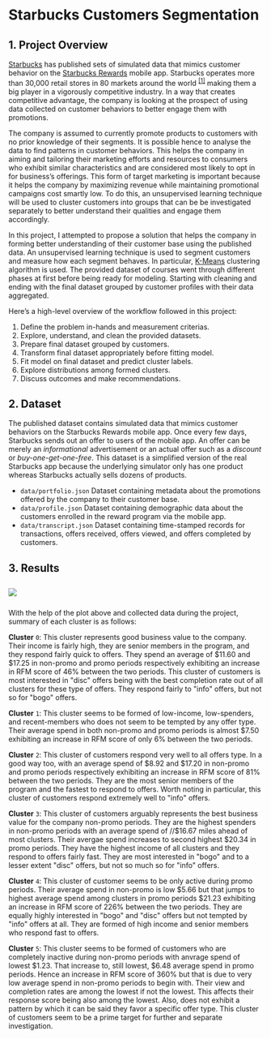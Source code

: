 # Starbucks Customers Segmentation

## 1. Project Overview

[Starbucks](https://www.starbucks.com/) has published sets of simulated data that mimics customer behavior on the [Starbucks Rewards](https://www.starbucks.com/rewards/) mobile app. Starbucks operates more than 30,000 retail stores in 80 markets around the world <sup>[[1]](https://www.starbucks.com/about-us/company-information/starbucks-company-profile)</sup> making them a big player in a vigorously competitive industry. In a way that creates competitive advantage, the company is looking at the prospect of using data collected on customer behaviors to better engage them with promotions.

The company is assumed to currently promote products to customers with no prior knowledge of their segments. It is possible hence to analyse the data to find patterns in customer behaviors. This helps the company in aiming and tailoring their marketing efforts and resources to consumers who exhibit similar characteristics and are considered most likely to opt in for business’s offerings. This form of target marketing is important because it helps the company by maximizing revenue while maintaining promotional campaigns cost smartly low. To do this, an unsupervised learning technique will be used to cluster customers into groups that can be be investigated separately to better understand their qualities and engage them accordingly.

In this project, I attempted to propose a solution that helps the company in forming better understanding of their customer base using the published data. An unsupervised learning technique is used  to segment customers and measure how each segment behaves. In particular, [K-Means](https://scikit-learn.org/stable/modules/generated/sklearn.cluster.KMeans.html) clustering algorithm is used. The provided dataset of courses went through different phases at first before being ready for modeling. Starting with cleaning and ending with the final dataset grouped by customer profiles with their data aggregated. 

Here’s a high-level overview of the workflow followed in this project:

1.  Define the problem in-hands and measurement criterias.
2.  Explore, understand, and clean the provided datasets.
3.  Prepare final dataset grouped by customers.
4.  Transform final dataset appropriately before fitting model.
5.  Fit model on final dataset and predict cluster labels.
6.  Explore distributions among formed clusters.
7.  Discuss outcomes and make recommendations.

## 2. Dataset
The published dataset contains simulated data that mimics customer behaviors on the Starbucks Rewards mobile app. Once every few days, Starbucks sends out an offer to users of the mobile app. An offer can be merely an  _informational_  advertisement or an actual offer such as a  _discount_  or  _buy-one-get-one-free_. This dataset is a simplified version of the real Starbucks app because the underlying simulator only has one product whereas Starbucks actually sells dozens of products.
*  `data/portfolio.json` Dataset containing metadata about the promotions offered by the company to their customer base.
* `data/profile.json` Dataset containing demographic data about the customers enrolled in the reward program via the mobile app.
* `data/transcript.json` Dataset containing time-stamped records for transactions, offers received, offers viewed, and offers completed by customers.

## 3. Results
<img src="images/clusters_marks.png" style="margin: 10px 0px"/>

With the help of the plot above and collected data during the project, summary of each cluster is as follows:

**Cluster**  `0`: This cluster represents good business value to the company. Their income is fairly high, they are senior members in the program, and they respond fairly quick to offers. They spend an average of  $11.60 and  $17.25 in non-promo and promo periods respectively exhibiting an increase in RFM score of 46% between the two periods. This cluster of customers is most interested in "disc" offers being with the best completion rate out of all clusters for these type of offers. They respond fairly to "info" offers, but not so for "bogo" offers.

**Cluster**  `1`: This cluster seems to be formed of low-income, low-spenders, and recent-members who does not seem to be tempted by any offer type. Their average spend in both non-promo and promo periods is almost  $7.50 exhibiting an increase in RFM score of only 6% between the two periods.

**Cluster**  `2`: This cluster of customers respond very well to all offers type. In a good way too, with an average spend of  $8.92 and  $17.20 in non-promo and promo periods respectively exhibiting an increase in RFM score of 81% between the two periods. They are the most senior members of the program and the fastest to respond to offers. Worth noting in particular, this cluster of customers respond extremely well to "info" offers.

**Cluster**  `3`: This cluster of customers arguably represents the best business value for the company non-promo periods. They are the highest spenders in non-promo periods with an average spend of //$16.67 miles ahead of most clusters. Their avergae spend increases to second highest  $20.34 in promo periods. They have the highest income of all clusters and they respond to offers fairly fast. They are most interested in "bogo" and to a lesser extent "disc" offers, but not so much so for "info" offers.

**Cluster**  `4`: This cluster of customer seems to be only active during promo periods. Their average spend in non-promo is low  $5.66 but that jumps to highest average spend among clusters in promo periods  $21.23 exhibiting an increase in RFM score of 226% between the two periods. They are equally highly interested in "bogo" and "disc" offers but not tempted by "info" offers at all. They are formed of high income and senior members who respond fast to offers.

**Cluster**  `5`: This cluster seems to be formed of customers who are completely inactive during non-promo periods with anvrage spend of lowest  $1.23. That increase to, still lowest,  $6.48 average spend in promo periods. Hence an increase in RFM score of 360% but that is due to very low average spend in non-promo periods to begin with. Their view and completion rates are among the lowest if not the lowest. This affects their response score being also among the lowest. Also, does not exhibit a pattern by which it can be said they favor a specific offer type. This cluster of customers seem to be a prime target for further and separate investigation.

